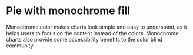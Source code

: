 # Pie with monochrome fill
Monochrome color makes charts look simple and easy to understand, as it helps users to focus on the content instead of the colors. Monochrome charts also provide some accessibility benefits to the color blind community.